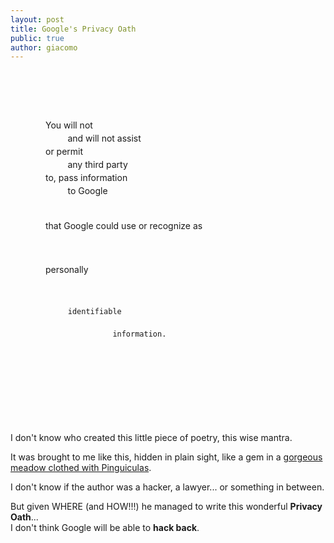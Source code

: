 ```yaml
---
layout: post
title: Google's Privacy Oath
public: true
author: giacomo
---
```


<div style="white-space: pre; display: block; line-height: 1.5; margin-bottom: 4em; padding: 4em;">
You will not
         and will not assist
or permit
         any third party
to, pass information
         to Google

that Google could
         use or recognize as

personally

         identifiable

                   information.
</div>

I don't know who created this little piece of poetry, this wise mantra.

It was brought to me like this, hidden in plain sight, like a gem in a [gorgeous meadow clothed with Pinguiculas](https://marketingplatform.google.com/about/analytics/terms/us/).

I don't know if the author was a hacker, a lawyer... or something in between.

But given WHERE (and HOW!!!) he managed to write this wonderful **Privacy Oath**...   
I don't think Google will be able to **hack back**.
